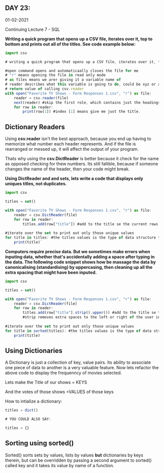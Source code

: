 ## DAY 23:

01-02-2021

Continuing  Lecture 7 - SQL

**Writing a quick program that opens up a CSV file, iterates over it, top to bottom and prints out all of the titles. See code example below:** 

```jsx
import csv

# writing a quick program that opens up a CSV file, iterates over it, top to bottom and prints out all of the titles

#open command opens and automaticaally closes the file for me
# "r" means opening the file in read only mode
# as files means we arer giving it a variable name of 
# reader describes what this variable is going to do, could be xyz or anything else. And its going to be the
# return value of calling csv.reader
with open("Favorite TV Shows - Form Responses 1.csv", "r") as file:
    reader = csv.reader(file)
    next(reader) #skip the first role, which contains just the headings
    for row in reader:
        print(row[1]) #index [1] means give me just the title.
```

## Dictionary Readers

Using **csv.reader** isn't the best approach, because you end up having to memorize what number each header represents. And if the file is rearranged or messed up, it will affect the output of your program.

Thats why using the **csv.DictReader** is better because it check for the name as opposed checking for thew numbers. Its still fallible, because if someone changes the name of the header, then your code might break.

**Using DictReader and and sets, lets write a code that displays only uniques titles, not duplicates.** 

```jsx
import csv

titles = set()

with open("Favorite TV Shows - Form Responses 1.csv", "r") as file:
    reader = csv.DictReader(file)
    for row in reader:
        titles.add(row["title"]) #add to the title se the current rows title, and if it already exists there, the set data structure in python will throw away the duplicates for me.
        
#iterate over the set to print out only those unique values
for title in titles: #the titles values is the type of data structure that you can iterate over. Which it will be if its a list, set or dictionary.
    print(title)`
```

**Computers require precise data. But we sometimes make errors when inputing data, whether that's accidentally adding a space after typing in the data. The following code snippet shows how be massage the data by canonicalising (standardising) by uppercasing, then cleaning up all the extra spacing that might have been inputed.** 

```jsx
import csv

titles = set()

with open("Favorite TV Shows - Form Responses 1.csv", "r") as file:
    reader = csv.DictReader(file)
    for row in reader:
        titles.add(row["title"].strip().upper()) #add to the title se the current rows title, and if it already exists there, the set data structure in python will throw away the duplicates for me.
        #strip removes extra spaces to the left or right of the user input. upper converts everthing to upper case.
        
#iterate over the set to print out only those unique values
for title in sorted(titles): #the titles values is the type of data structure that you can iterate over. Which it will be if its a list, set or dictionary.
    print(title)
```

## Using Dictionaries

A Dictionary is just a collection of key, value pairs. Its ability to associate one piece of data to another is a very valuable feature. Now lets refactor the above code to display the frequenncy of movies selected.

Lets make the Title of our shows = KEYS

And the votes of those shows =VALUES of those keys

How to intialize a dictionary: 

```jsx
titles = dict()

# YOU COULD ALSO SAY:

titles = {}
```

## Sorting using sorted()

Sorted() sorts sets by values, lists by values **but** dictionaries by keys therein, but can be overridden by passing a second argument to sorted() called key and it takes its value by name of a function.
